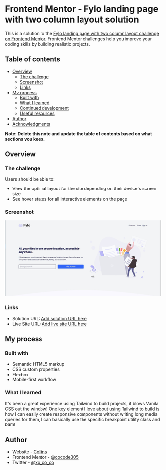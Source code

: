 # Frontend Mentor - Fylo landing page with two column layout solution

This is a solution to the [Fylo landing page with two column layout challenge on Frontend Mentor](https://www.frontendmentor.io/challenges/fylo-landing-page-with-two-column-layout-5ca5ef041e82137ec91a50f5). Frontend Mentor challenges help you improve your coding skills by building realistic projects. 

## Table of contents

- [Overview](#overview)
  - [The challenge](#the-challenge)
  - [Screenshot](#screenshot)
  - [Links](#links)
- [My process](#my-process)
  - [Built with](#built-with)
  - [What I learned](#what-i-learned)
  - [Continued development](#continued-development)
  - [Useful resources](#useful-resources)
- [Author](#author)
- [Acknowledgments](#acknowledgments)

**Note: Delete this note and update the table of contents based on what sections you keep.**

## Overview

### The challenge

Users should be able to:

- View the optimal layout for the site depending on their device's screen size
- See hover states for all interactive elements on the page

### Screenshot

![](./images/screenshot.jpg)

### Links

- Solution URL: [Add solution URL here](https://github.com/cocode305/Frontend-Mentor-Fylo-landing-page-with-two-column-layout.git)
- Live Site URL: [Add live site URL here](https://cocode305.github.io/Frontend-Mentor-Fylo-landing-page-with-two-column-layout/)

## My process

### Built with

- Semantic HTML5 markup
- CSS custom properties
- Flexbox
- Mobile-first workflow

### What I learned
It's been a great experience using Tailwind to build projects, it blows Vanila CSS out the window!
One key element I love about using Tailwind to build is how I can easily create responsive components without writing long media queries for them, I can basically use the specific breakpoint utility class and bam!

## Author

- Website - [Collins](https://www.your-site.com)
- Frontend Mentor - [@cocode305](https://www.frontendmentor.io/profile/cocode305)
- Twitter - [@xo_co_co](https://www.twitter.com/xo_co_co)

